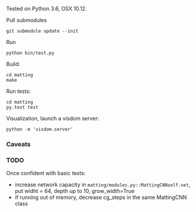 Tested on Python 3.6, OSX 10.12.

Pull submodules

    git submodule update --init

Run

    python bin/test.py

Build:

    cd matting
    make

Run tests:

    cd matting 
    py.test test


Visualization, launch a visdom server:

    python -m 'visdom.server'

### Caveats



### TODO
Once confident with basic tests:
- increase network capacity in `matting/modules.py::MattingCNNself.net`, put widht = 64, depth up to 10, grow_width=True
- if running out of memory, decrease cg_steps in the same MattingCNN class
